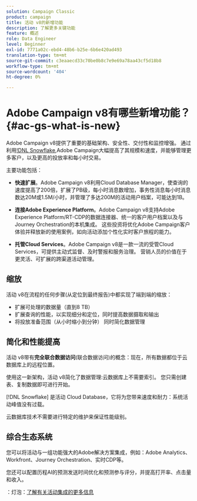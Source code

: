 ```yaml
---
solution: Campaign Classic
product: campaign
title: 活动 v8的新增功能
description: 了解更多关键功能
feature: 概述
role: Data Engineer
level: Beginner
exl-id: 7771a02c-ebd4-48b6-b25e-6b6e420ad493
translation-type: tm+mt
source-git-commit: c3eaaecd33c70be0b8c7e9e69a78aa43cf5d18b8
workflow-type: tm+mt
source-wordcount: '404'
ht-degree: 0%

---
```


# Adobe Campaign v8有哪些新增功能？{#ac-gs-what-is-new}

Adobe Campaign v8提供了重要的基础架构、安全性、交付性和监控增强。 通过利用[!DNL Snowflake](一种云用户档案库技术),Adobe Campaign大幅提高了其规模和速度，并能够管理更多客户，以及更高的投放率和每小时交易。

主要功能包括：

* **快速扩展**。Adobe Campaign v8利用Cloud Database Manager，使查询的速度提高了200倍，扩展了PB级，每小时消息数增加，事务性消息每小时消息数达20M或1.5M/小时，并管理了多达200M的活动用户档案，可能达到1B。

* **连接Adobe Experience Platform**。Adobe Campaign v8支持Adobe Experience Platform/RT-CDP的数据连接器、统一的客户用户档案以及与Journey Orchestration的本机集成。 这些投资将优化Adobe Campaign客户体验并释放新的使用案例，如向活动添加个性化实时客户旅程的能力。

* **托管Cloud Services**。Adobe Campaign v8是一款一流的受管Cloud Services，可提供主动式监督、及时警报和服务治理。 营销人员的价值在于更灵活、可扩展的跨渠道活动管理。

## 缩放

活动 v8在流程的任何步骤(从定位到最终报告)中都实现了端到端的缩放：

* 扩展可处理的数据量（直到8 TB）
* 扩展查询的性能，以实现细分和定位，同时提高数据摄取和输出
* 将投放准备范围（从小时缩小到分钟）
同时简化数据管理

## 简化和性能提高

活动 v8带有&#x200B;**完全联合数据访问**(联合数据访问)的概念：现在，所有数据都位于云数据库上的远程位置。

使用这一新架构，活动 v8简化了数据管理:云数据库上不需要索引。 您只需创建表、复制数据即可进行开始。

[!DNL Snowflake] 是活动 Cloud Database，它将为您带来速度和耐力：系统活动峰值没有过载。

云数据库技术不需要进行特定的维护来保证性能级别。

## 综合生态系统

您可以将活动与一组功能强大的Adobe解决方案集成，例如：Adobe Analytics、Workfront、Journey Orchestration、实时CDP等。

您还可以配置历程AI的预测发送时间优化和预测参与评分，并提高打开率、点击量和收入。

：灯泡：[了解有关活动集成的更多信息](../connect/integration.md)

